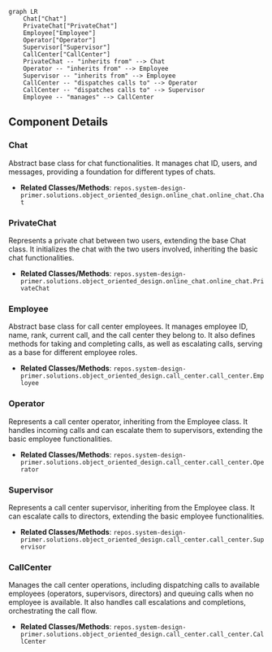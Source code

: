 ```mermaid
graph LR
    Chat["Chat"]
    PrivateChat["PrivateChat"]
    Employee["Employee"]
    Operator["Operator"]
    Supervisor["Supervisor"]
    CallCenter["CallCenter"]
    PrivateChat -- "inherits from" --> Chat
    Operator -- "inherits from" --> Employee
    Supervisor -- "inherits from" --> Employee
    CallCenter -- "dispatches calls to" --> Operator
    CallCenter -- "dispatches calls to" --> Supervisor
    Employee -- "manages" --> CallCenter
```

## Component Details

### Chat
Abstract base class for chat functionalities. It manages chat ID, users, and messages, providing a foundation for different types of chats.
- **Related Classes/Methods**: `repos.system-design-primer.solutions.object_oriented_design.online_chat.online_chat.Chat`

### PrivateChat
Represents a private chat between two users, extending the base Chat class. It initializes the chat with the two users involved, inheriting the basic chat functionalities.
- **Related Classes/Methods**: `repos.system-design-primer.solutions.object_oriented_design.online_chat.online_chat.PrivateChat`

### Employee
Abstract base class for call center employees. It manages employee ID, name, rank, current call, and the call center they belong to. It also defines methods for taking and completing calls, as well as escalating calls, serving as a base for different employee roles.
- **Related Classes/Methods**: `repos.system-design-primer.solutions.object_oriented_design.call_center.call_center.Employee`

### Operator
Represents a call center operator, inheriting from the Employee class. It handles incoming calls and can escalate them to supervisors, extending the basic employee functionalities.
- **Related Classes/Methods**: `repos.system-design-primer.solutions.object_oriented_design.call_center.call_center.Operator`

### Supervisor
Represents a call center supervisor, inheriting from the Employee class. It can escalate calls to directors, extending the basic employee functionalities.
- **Related Classes/Methods**: `repos.system-design-primer.solutions.object_oriented_design.call_center.call_center.Supervisor`

### CallCenter
Manages the call center operations, including dispatching calls to available employees (operators, supervisors, directors) and queuing calls when no employee is available. It also handles call escalations and completions, orchestrating the call flow.
- **Related Classes/Methods**: `repos.system-design-primer.solutions.object_oriented_design.call_center.call_center.CallCenter`
